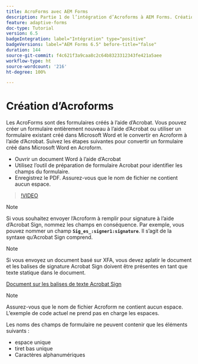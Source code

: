 ```yaml
---
title: AcroForms avec AEM Forms
description: Partie 1 de l’intégration d’Acroforms à AEM Forms. Création d’un formulaire adaptatif à l’aide d’Acroform et fusion des données pour obtenir un PDF.
feature: adaptive-forms
doc-type: Tutorial
version: 6.5
badgeIntegration: label="Intégration" type="positive"
badgeVersions: label="AEM Forms 6.5" before-title="false"
duration: 144
source-git-commit: f4c621f3a9caa8c2c64b8323312343fe421a5aee
workflow-type: ht
source-wordcount: '216'
ht-degree: 100%

---
```



# Création d’Acroforms

Les AcroForms sont des formulaires créés à l’aide d’Acrobat. Vous pouvez créer un formulaire entièrement nouveau à l’aide d’Acrobat ou utiliser un formulaire existant créé dans Microsoft Word et le convertir en Acroform à l’aide d’Acrobat. Suivez les étapes suivantes pour convertir un formulaire créé dans Microsoft Word en Acroform.

* Ouvrir un document Word à l’aide d’Acrobat
* Utilisez l’outil de préparation de formulaire Acrobat pour identifier les champs du formulaire.
* Enregistrez le PDF. Assurez-vous que le nom de fichier ne contient aucun espace.


>[!VIDEO](https://video.tv.adobe.com/v/22575?quality=12&learn=on)

>[!NOTE]
>
>Si vous souhaitez envoyer l’Acroform à remplir pour signature à l’aide d’Acrobat Sign, nommez les champs en conséquence. Par exemple, vous pouvez nommer un champ **`Sig_es_:signer1:signature`**. Il s’agit de la syntaxe qu’Acrobat Sign comprend.

>[!NOTE]
>
>Si vous envoyez un document basé sur XFA, vous devez aplatir le document et les balises de signature Acrobat Sign doivent être présentes en tant que texte statique dans le document.

[Document sur les balises de texte Acrobat Sign](https://helpx.adobe.com/fr/sign/using/text-tag.html)

>[!NOTE]
>
>Assurez-vous que le nom de fichier Acroform ne contient aucun espace. L’exemple de code actuel ne prend pas en charge les espaces.
>
>Les noms des champs de formulaire ne peuvent contenir que les éléments suivants :
>
>* espace unique
>* tiret bas unique
>* Caractères alphanumériques
